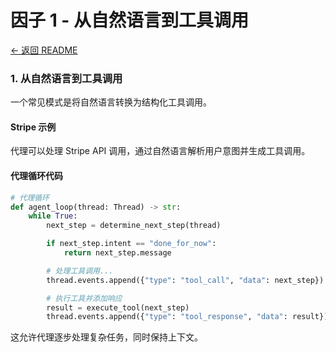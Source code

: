 # 因子 1 - 从自然语言到工具调用

[← 返回 README](README.md)

### 1. 从自然语言到工具调用

一个常见模式是将自然语言转换为结构化工具调用。

#### Stripe 示例

代理可以处理 Stripe API 调用，通过自然语言解析用户意图并生成工具调用。

#### 代理循环代码

```python
# 代理循环
def agent_loop(thread: Thread) -> str:
    while True:
        next_step = determine_next_step(thread)

        if next_step.intent == "done_for_now":
            return next_step.message

        # 处理工具调用...
        thread.events.append({"type": "tool_call", "data": next_step})

        # 执行工具并添加响应
        result = execute_tool(next_step)
        thread.events.append({"type": "tool_response", "data": result})
```

这允许代理逐步处理复杂任务，同时保持上下文。